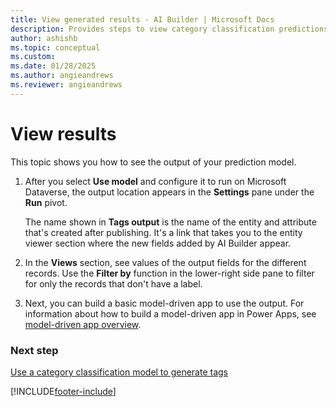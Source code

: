 ```yaml
---
title: View generated results - AI Builder | Microsoft Docs
description: Provides steps to view category classification predictions after you publish your model in AI Builder.
author: ashishb 
ms.topic: conceptual
ms.custom: 
ms.date: 01/28/2025
ms.author: angieandrews
ms.reviewer: angieandrews
---
```


# View results

This topic shows you how to see the output of your prediction model.

1. After you select **Use model** and configure it to run on Microsoft Dataverse, the output location appears in the **Settings** pane under the **Run** pivot.

    The name shown in **Tags output** is the name of the entity and attribute that's created after publishing. It's a link that takes you to the entity viewer section where the new fields added by AI Builder appear. <!-- check UI for entity -->

2. In the **Views** section, see values of the output fields for the different records. Use the **Filter by** function in the lower-right side pane to filter for only the records that don't have a label.

3. Next, you can build a basic model-driven app to use the output. For information about how to build a model-driven app in Power Apps, see [model-driven app overview](/powerapps/maker/model-driven-apps/model-driven-app-overview).

### Next step

[Use a category classification model to generate tags](text-classification-model-use-tags.md)

[!INCLUDE[footer-include](includes/footer-banner.md)]